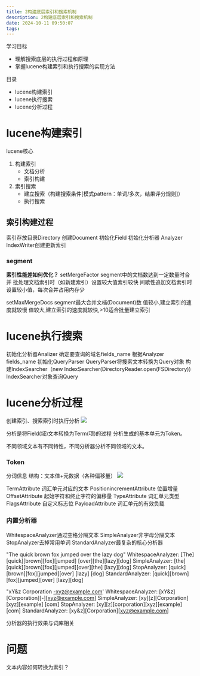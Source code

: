 ```yaml
---
title: 2构建底层索引和搜索机制
description: 2构建底层索引和搜索机制
date: 2024-10-11 09:50:07
tags:
---
```


学习目标
- 理解搜索底层的执行过程和原理
- 掌握lucene构建索引和执行搜索的实现方法

目录
- lucene构建索引
- lucene执行搜索
- lucene分析过程

# lucene构建索引
lucene核心
1. 构建索引
    - 文档分析
    - 索引构建
2. 索引搜索
    - 建立搜索（构建搜索条件[模式pattern：单词/多次，结果评分规则]）
    - 执行搜索
## 索引构建过程
索引存放目录Directory
创建Document
初始化Field
初始化分析器 Analyzer
IndexWriter创建更新索引


### segment
**索引性能差如何优化？**
setMergeFactor
segment中的文档数达到一定数量时合并
批处理文档索引时（如新建索引）设置较大值索引较快
间歇性追加文档索引时设置较小值，每次合并占用内存少

setMaxMergeDocs
segment最大合并文档(Document)数
值较小,建立索引的速度就较慢
值较大,建立索引的速度就较快,>10适合批量建立索引

# lucene执行搜索
初始化分析器Analizer
确定要查询的域名fields_name
根据Analyzer fields_name 初始化QueryParser
QueryParser将搜索文本转换为Query对象
构建IndexSearcher（new IndexSearcher(DirectoryReader.open(FSDirectory))
IndexSearcher对象查询Query

# lucene分析过程
创建索引、搜索索引时执行分析
![](2-创建索引时的分析过程.png)

分析是将Field(域)文本转换为Term(项)的过程
分析生成的基本单元为Token。

不同领域文本有不同特性，不同分析器分析不同领域的文本。

### Token
分词信息
结构：文本值+元数据（各种偏移量）
![](2-Token.png)

TermAttribute 词汇单元对应的文本
PositionincrementAttribute 位置增量
OffsetAttribute 起始字符和终止字符的偏移量
TypeAttribute 词汇单元类型
FlagsAttribute 自定义标志位
PayloadAttribute 词汇单元的有效负载


### 内置分析器
WhitespaceAnalyzer通过空格分隔文本
SimpleAnalyzer非字母分隔文本
StopAnalyzer去掉常用单词
StandardAnalyzer最复杂的核心分析器

"The quick brown fox jumped over the lazy dog"
WhitespaceAnalyzer:
[The][quick][brown][fox][jumped] [over][the][lazy][dog]
SimpleAnalyzer:
[the][quick][brown][fox][jumped][over][the] [lazy][dog]
StopAnalyzer:
[quick] [brown][fox][jumped][over] [lazy] [dog]
StandardAnalyzer:
[quick][brown][fox][jumped][over] [lazy][dog]

"xY&z Corporation -xyz@example.com'
WhitespaceAnalyzer:
[xY&z][Corporation][-][xyz@example.com]
SimpleAnalyzer:
[xy][z][Corporation][xyz][example] [com]
StopAnalyzer:
[xy][z][corporation][xyz][example] [com]
StandardAnalyzer:
[xy&z][Corporation][xyz@example.com]

分析器的执行效果与词库相关

# 问题
文本内容如何转换为索引？